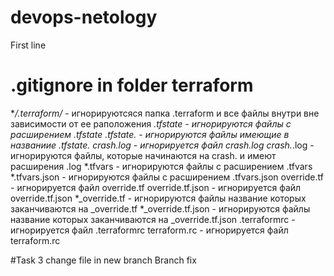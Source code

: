# devops-netology
First line

# .gitignore in folder terraform
**/.terraform/* - игнорируютсяся папка .terraform и все файлы внутри вне зависимости от ее раположения
*.tfstate - игнорируются файлы с расширением .tfstate
*.tfstate.* - игнорируются файлы имеющие в названиие .tfstate.
crash.log - игнорируется файл crash.log
crash.*.log - игнорируются файлы, которые начинаются на crash. и имеют расширения .log
*.tfvars - игнорируются файлы с расширением .tfvars
*.tfvars.json - игнорируются файлы с расширением .tfvars.json
override.tf - игнорируется файл override.tf
override.tf.json - игнорируется файл  override.tf.json
*_override.tf - игнорируются файлы название которых заканчиваются на _override.tf
*_override.tf.json - игнорируются файлы название которых заканчиваются на _override.tf.json
.terraformrc - игнорируется файл .terraformrc
terraform.rc - игнорируется файл terraform.rc

#Task 3 change file in new branch
Branch fix
